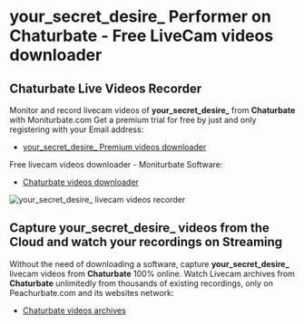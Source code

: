 # your_secret_desire_ Performer on Chaturbate - Free LiveCam videos downloader

## Chaturbate Live Videos Recorder

Monitor and record livecam videos of **your_secret_desire_** from **Chaturbate** with Moniturbate.com
Get a premium trial for free by just and only registering with your Email address:
* [your_secret_desire_ Premium videos downloader](https://moniturbate.com/request-demo-licence-key.html)

Free livecam videos downloader - Moniturbate Software:
* [Chaturbate videos downloader](https://moniturbate.com/moniturbate-download-software.html)

![your_secret_desire_ livecam videos recorder](https://peachurnet.com/templates/moniturbate-software.png)


## Capture your_secret_desire_ videos from the Cloud and watch your recordings on Streaming

Without the need of downloading a software, capture **your_secret_desire_** livecam videos from **Chaturbate** 100% online.
Watch Livecam archives from **Chaturbate** unlimitedly from thousands of existing recordings, only on Peachurbate.com and its websites network:
* [Chaturbate videos archives](https://peachurnet.com/)